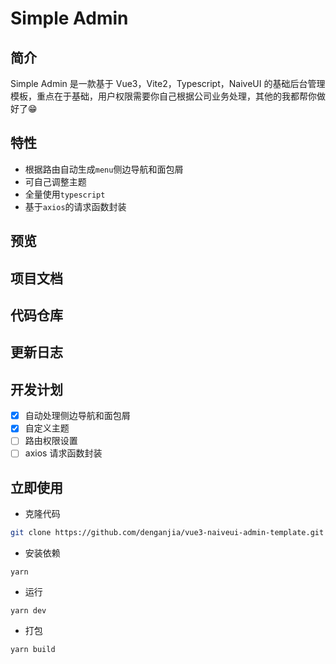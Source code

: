 # Simple Admin

## 简介

Simple Admin 是一款基于 Vue3，Vite2，Typescript，NaiveUI 的基础后台管理模板，重点在于基础，用户权限需要你自己根据公司业务处理，其他的我都帮你做好了😁

## 特性

- 根据路由自动生成`menu`侧边导航和面包屑
- 可自己调整主题
- 全量使用`typescript`
- 基于`axios`的请求函数封装

## 预览

## 项目文档

## 代码仓库

## 更新日志

## 开发计划

- [x] 自动处理侧边导航和面包屑
- [x] 自定义主题
- [ ] 路由权限设置
- [ ] axios 请求函数封装

## 立即使用
- 克隆代码
```bash
git clone https://github.com/denganjia/vue3-naiveui-admin-template.git
```
- 安装依赖
```
yarn
```
- 运行
```
yarn dev
```
- 打包
```
yarn build
```